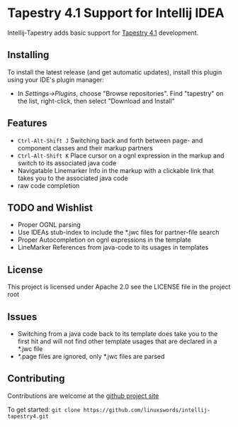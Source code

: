 # Tapestry 4.1 Support for Intellij IDEA

Intellij-Tapestry adds basic support for [Tapestry 4.1](http://tapestry.apache.org/tapestry4.1/) development.

## Installing
To install the latest release (and get automatic updates), install this plugin using your IDE's plugin manager:

* In _Settings->Plugins_, choose "Browse repositories".  Find "tapestry" on the list, right-click, then select "Download and Install"

## Features

* `Ctrl-Alt-Shift J` Switching back and forth between page- and component classes and their markup partners
* `Ctrl-Alt-Shift K` Place cursor on a ognl expression in the markup and switch to its associated java code
* Navigatable Linemarker Info in the markup with a clickable link that takes you to the associated java code
* raw code completion

## TODO and Wishlist

* Proper OGNL parsing
* Use IDEAs stub-index to include the *.jwc files for partner-file search
* Proper Autocompletion on ognl expressions in the template
* LineMarker References from java-code to its usages in templates

## License

This project is licensed under Apache 2.0 see the LICENSE file in the project root

## Issues

* Switching from a java code back to its template does take you to the first hit and will not find other template usages that are declared in a *.jwc file
* *.page files are ignored, only *.jwc files are parsed

## Contributing
Contributions are welcome at the [github project site](https://github.com/linuxswords/intellij-tapestry4)

To get started: `git clone https://github.com/linuxswords/intellij-tapestry4.git`